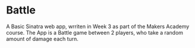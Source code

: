 # Battle

A Basic Sinatra web app, wrriten in Week 3 as part of the Makers Academy course. The App is a Battle game between 2 players, who take a random amount of damage each turn. 
